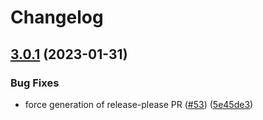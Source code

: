 # Changelog

## [3.0.1](https://github.com/dvsa/rsp-cpms-checking-workflow/compare/v3.0.0...v3.0.1) (2023-01-31)


### Bug Fixes

* force generation of release-please PR ([#53](https://github.com/dvsa/rsp-cpms-checking-workflow/issues/53)) ([5e45de3](https://github.com/dvsa/rsp-cpms-checking-workflow/commit/5e45de3dc5208429fd94fb0a7b10c9dc038902e8))
